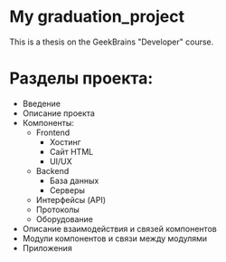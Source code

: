 # My graduation_project
This is a thesis on the GeekBrains "Developer" course.

# Разделы проекта:

+ Введение
+ Описание проекта
+ Компоненты:
  - Frontend
    * Хостинг
    * Сайт HTML
    * UI/UX
  - Backend
    * База данных
    * Серверы
  - Интерфейсы (API)
  - Протоколы
  - Оборудование
+ Описание взаимодействия и связей компонентов
+ Модули компонентов и связи между модулями
+ Приложения

